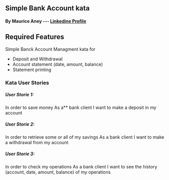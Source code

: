 ## Simple Bank Account kata
#### By Maurice Aney  ---  [Linkedine Profile](https://www.linkedin.com/in/maurice-aney-a04b14184/)


## Required  Features
Simple Banck Account Managment  kata for 
- Deposit and Withdrawal
- Account statement (date, amount, balance)
- Statement printing

### Kata User Stories
##### User Storie 1:
In order to save money
As a** bank client
I want to make a deposit in my account

##### User Storie 2:
In order to retrieve some or all of my savings
As a bank client
I want to make a withdrawal from my account

##### User Storie 3:
In order to check my operations
As a bank client
I want to see the history (account, date, amount, balance)  of my operations

